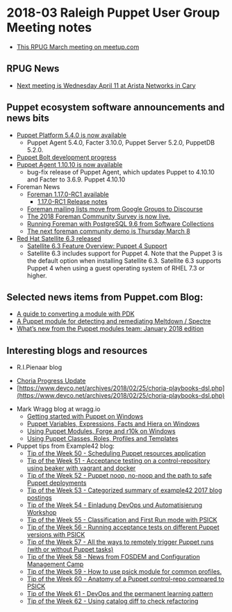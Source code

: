 # 2018-03 Raleigh Puppet User Group Meeting notes
+ [This RPUG March meeting on meetup.com](https://www.meetup.com/Raleigh-Puppet-User-Group/events/247520060/)

## RPUG News
+ [Next meeting is Wednesday April 11 at Arista Networks in Cary](https://www.meetup.com/Raleigh-Puppet-User-Group/events/248439006/)

## Puppet ecosystem software announcements and news bits
+ [Puppet Platform 5.4.0 is now available](https://groups.google.com/forum/#!topic/puppet-announce/W8z2t3DD9Q0)
  - Puppet Agent 5.4.0, Facter 3.10.0, Puppet Server 5.2.0, PuppetDB 5.2.0.
+ [Puppet Bolt development progress](https://puppet.com/docs/bolt/0.x/bolt_release_notes.html)
+ [Puppet Agent 1.10.10 is now available](https://groups.google.com/forum/#!topic/puppet-announce/fPX36UkG7QA)
  - bug-fix release of Puppet Agent, which updates Puppet to 4.10.10 and Facter to 3.6.9. Puppet 4.10.10
+ Foreman News
    -  [Foreman 1.17.0-RC1 available](https://community.theforeman.org/t/1-17-0-rc1-available/8341)
        + [1.17.0-RC1 Release notes](https://theforeman.org/manuals/1.17/index.html#Releasenotesfor1.17)
    -  [Foreman mailing lists move from Google Groups to Discourse](https://www.theforeman.org/2017/12/foreman-migrates-to-discourse.html)
    -  [The 2018 Foreman Community Survey is now live.](https://t.co/g07Trr3NsE)
    -  [Running Foreman with PostgreSQL 9.6 from Software Collections](https://theforeman.org/2018/02/running-foreman-with-postgresql-96-from-software-collections.html)
    -  [The next foreman community demo is Thursday March 8](https://www.youtube.com/watch?v=ujTwePoc4jw)
+ [Red Hat Satellite 6.3 released](https://access.redhat.com/blogs/1169563/posts/3360041)
  - [Satellite 6.3 Feature Overview: Puppet 4 Support ](https://access.redhat.com/articles/3358711)
  - Satellite 6.3 includes support for Puppet 4. Note that the Puppet 3 is the default option when installing Satellite 6.3.
Satellite 6.3 supports Puppet 4 when using a guest operating system of RHEL 7.3 or higher.

## Selected news items from Puppet.com Blog:
+ [A guide to converting a module with PDK](https://puppet.com/blog/guide-converting-module-pdk)
+ [A Puppet module for detecting and remediating Meltdown / Spectre](https://puppet.com/blog/puppet-module-detecting-and-remediating-meltdown-spectre)
+ [What’s new from the Puppet modules team: January 2018 edition](https://puppet.com/blog/whats-new-puppet-modules-team-january-2018-edition)


## Interesting blogs and resources
+  R.I.Pienaar blog
  - [Choria Progress Update](https://www.devco.net/archives/2018/03/05/choria-progress-update.php)
  - [https://www.devco.net/archives/2018/02/25/choria-playbooks-dsl.php](https://www.devco.net/archives/2018/02/25/choria-playbooks-dsl.php)
+ Mark Wragg blog at wragg.io
  - [Getting started with Puppet on Windows](http://wragg.io/getting-started-with-puppet-on-windows/)
  - [Puppet Variables, Expressions, Facts and Hiera on Windows](http://wragg.io/puppet-variables-expressions-facts-and-hiera-on-windows/)
  - [Using Puppet Modules, Forge and r10k on Windows](http://wragg.io/using-puppet-modules-forge-and-r10k/)
  - [Using Puppet Classes, Roles, Profiles and Templates](http://wragg.io/puppet-classes-roles-profiles-and-templates-on-windows/)
+ Puppet tips from Example42 blog:
  - [Tip of the Week 50 - Scheduling Puppet resources application](https://www.example42.com/2017/12/11/scheduling_puppet_resources_application/)
  - [Tip of the Week 51 - Acceptance testing on a control-repository using beaker with vagrant and docker](https://www.example42.com/2017/12/18/beaker_with_vagrant_and_docker/)
  - [Tip of the Week 52 - Puppet noop, no-noop and the path to safe Puppet deployments](https://www.example42.com/2017/12/27/noop-no-noop-and-the-path-to-safe-puppet-deployments/)
  - [Tip of the Week 53 - Categorized summary of example42 2017 blog postings](https://www.example42.com/2018/01/01/2017_categorized_posting_summary/)
  - [Tip of the Week 54 - Einladung DevOps und Automatisierung Workshop](https://www.example42.com/2018/01/08/puppet_seminar_and_workshop/)
  - [Tip of the Week 55 - Classification and First Run mode with PSICK](https://www.example42.com/2018/01/15/classification_and_first_run_mode_with_psick/)
  - [Tip of the Week 56 - Running acceptance tests on different Puppet versions with PSICK](https://www.example42.com/2018/01/22/acceptance_testing_of_different_puppet_versions_with_psick/)
  - [Tip of the Week 57 - All the ways to remotely trigger Puppet runs (with or without Puppet tasks)](https://www.example42.com/2018/01/29/remote_puppet_control/)
  - [Tip of the Week 58 - News from FOSDEM and Configuration Management Camp](https://www.example42.com/2018/02/05/fosdem_and_cfgmgmt_camp/)
  - [Tip of the Week 59 - How to use psick module for common profiles.](https://www.example42.com/2018/02/12/how_to_use_psick_module_for_common_profiles/)
  - [Tip of the Week 60 - Anatomy of a Puppet control-repo compared to PSICK](https://www.example42.com/2018/02/19/anatomy-of-a-puppet-control-repo-compared-to-psick/)
  - [Tip of the Week 61 - DevOps and the permanent learning pattern](https://www.example42.com/2018/02/26/devops-permanent-learning/)
  - [Tip of the Week 62 - Using catalog diff to check refactoring](https://www.example42.com/2018/03/05/catalog-diff-on-refactoring/)
